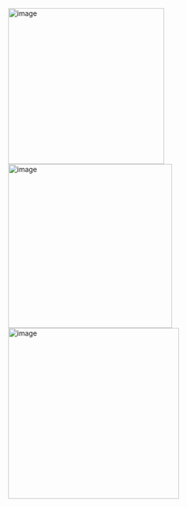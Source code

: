 <img width="316" alt="image" src="https://user-images.githubusercontent.com/6780666/218632909-21b46cb7-3353-43e9-b06d-d2a1d1a5a7bd.png">

<img width="332" alt="image" src="https://user-images.githubusercontent.com/6780666/218632925-eacc0afc-a32d-4b45-ac48-09a381f80879.png">

<img width="346" alt="image" src="https://user-images.githubusercontent.com/6780666/218632933-6fb774fa-4f31-4f27-a202-6b895d5c99ac.png">
